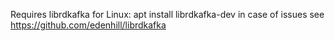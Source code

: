 Requires librdkafka
for Linux: apt install librdkafka-dev
in case of issues see https://github.com/edenhill/librdkafka